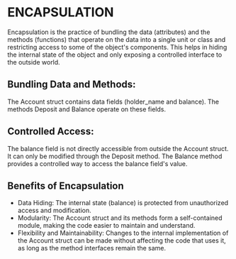 # ENCAPSULATION


Encapsulation is the practice of bundling the data (attributes) and the methods (functions) that operate on the data into a single unit or class and restricting access to some of the object's components. This helps in hiding the internal state of the object and only exposing a controlled interface to the outside world.


## Bundling Data and Methods:

The Account struct contains data fields (holder_name and balance).
The methods Deposit and Balance operate on these fields.

## Controlled Access:
The balance field is not directly accessible from outside the Account struct. It can only be modified through the Deposit method.
The Balance method provides a controlled way to access the balance field's value.



## Benefits of Encapsulation
- Data Hiding: The internal state (balance) is protected from unauthorized access and modification.
- Modularity: The Account struct and its methods form a self-contained module, making the code easier to maintain and understand.
- Flexibility and Maintainability: Changes to the internal implementation of the Account struct can be made without affecting the code that uses it, as long as the method interfaces remain the same.